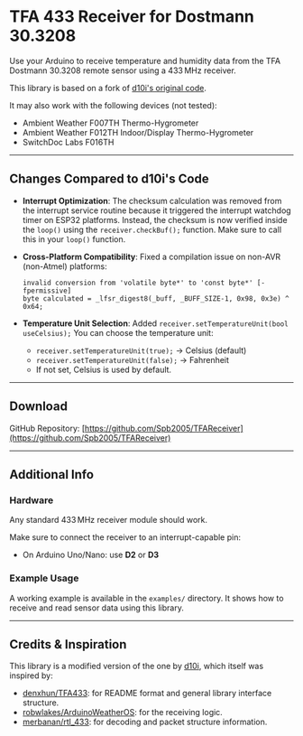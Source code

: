 # TFA 433 Receiver for Dostmann 30.3208

Use your Arduino to receive temperature and humidity data from the TFA Dostmann 30.3208 remote sensor using a 433 MHz receiver.

This library is based on a fork of [d10i's original code](https://github.com/d10i/TFA433).

It may also work with the following devices (not tested):

* Ambient Weather F007TH Thermo-Hygrometer
* Ambient Weather F012TH Indoor/Display Thermo-Hygrometer
* SwitchDoc Labs F016TH

---

## Changes Compared to d10i's Code

* **Interrupt Optimization**:
  The checksum calculation was removed from the interrupt service routine because it triggered the interrupt watchdog timer on ESP32 platforms.
  Instead, the checksum is now verified inside the `loop()` using the `receiver.checkBuf();` function.
  Make sure to call this in your `loop()` function.

* **Cross-Platform Compatibility**:
  Fixed a compilation issue on non-AVR (non-Atmel) platforms:

  ```
  invalid conversion from 'volatile byte*' to 'const byte*' [-fpermissive]
  byte calculated = _lfsr_digest8(_buff, _BUFF_SIZE-1, 0x98, 0x3e) ^ 0x64;
  ```

* **Temperature Unit Selection**:
  Added `receiver.setTemperatureUnit(bool useCelsius);`
  You can choose the temperature unit:

  * `receiver.setTemperatureUnit(true);` → Celsius (default)
  * `receiver.setTemperatureUnit(false);` → Fahrenheit
  * If not set, Celsius is used by default.

---

## Download

GitHub Repository: [https://github.com/Spb2005/TFAReceiver](https://github.com/Spb2005/TFAReceiver)

---

## Additional Info

### Hardware

Any standard 433 MHz receiver module should work.

Make sure to connect the receiver to an interrupt-capable pin:

* On Arduino Uno/Nano: use **D2** or **D3**

### Example Usage

A working example is available in the `examples/` directory.
It shows how to receive and read sensor data using this library.

---

## Credits & Inspiration

This library is a modified version of the one by [d10i](https://github.com/d10i/TFA), which itself was inspired by:

* [denxhun/TFA433](https://github.com/denxhun/TFA433): for README format and general library interface structure.
* [robwlakes/ArduinoWeatherOS](https://github.com/robwlakes/ArduinoWeatherOS): for the receiving logic.
* [merbanan/rtl\_433](https://github.com/merbanan/rtl_433): for decoding and packet structure information.
